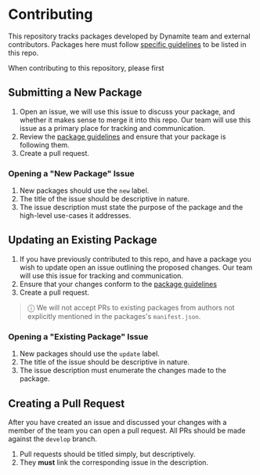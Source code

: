 # Contributing

This repository tracks packages developed by Dynamite team and external contributors. 
Packages here must follow [specific guidelines](package_guidelines.md) to be listed in this repo.

When contributing to this repository, please first 

## Submitting a New Package
1. Open an issue, we will use this issue to discuss your package, and whether it makes sense to merge it into this repo. Our team will use this issue as a primary place for tracking and communication.
2. Review the [package guidelines](package_guidelines.md) and ensure that your package is following them.
3. Create a pull request.

### Opening a "New Package" Issue
1. New packages should use the `new` label. 
2. The title of the issue should be descriptive in nature.
3. The issue description must state the purpose of the package and the high-level use-cases it addresses.


## Updating an Existing Package
1. If you have previously contributed to this repo, and have a package you wish to update open an issue outlining the proposed changes. Our team will use this issue for tracking and communication.
2. Ensure that your changes conform to the [package guidelines](package_guidelines.md)
3. Create a pull request.

> ⓘ We will not accept PRs to existing packages from authors not explicitly mentioned in the packages's `manifest.json`. 

### Opening a "Existing Package" Issue

1. New packages should use the `update` label. 
2. The title of the issue should be descriptive in nature.
3. The issue description must enumerate the changes made to the package.

## Creating a Pull Request

After you have created an issue and discussed your changes with a member of the team you can open a pull request.
All PRs should be made against the `develop` branch.

1. Pull requests should be titled simply, but descriptively. 
2. They **must** link the corresponding issue in the description.
